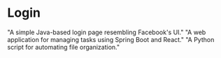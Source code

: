 # Login
"A simple Java-based login page resembling Facebook's UI."  "A web application for managing tasks using Spring Boot and React."  "A Python script for automating file organization."
